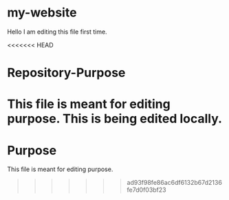 # my-website

Hello I am editing this file first time.

<<<<<<< HEAD
# Repository-Purpose

This file is meant for editing purpose.
This is being edited locally.
=======
# Purpose

This file is meant for editing purpose.
>>>>>>> ad93f98fe86ac6df6132b67d2136fe7d0f03bf23
